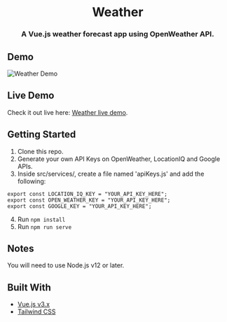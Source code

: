 <h1 align="center">Weather</h1>

<h3 align="center">A Vue.js weather forecast app using OpenWeather API.</h3>

## Demo

![Weather Demo](src/assets/weather-demo.gif)

## Live Demo

Check it out live here: [Weather live demo](https://weather-098.netlify.app/).

## Getting Started

1. Clone this repo.
2. Generate your own API Keys on OpenWeather, LocationIQ and Google APIs.
3. Inside src/services/, create a file named 'apiKeys.js' and add the following:

```
export const LOCATION_IQ_KEY = "YOUR_API_KEY_HERE";
export const OPEN_WEATHER_KEY = "YOUR_API_KEY_HERE";
export const GOOGLE_KEY = "YOUR_API_KEY_HERE";
```

4. Run `npm install`
5. Run `npm run serve`

## Notes

You will need to use Node.js v12 or later.

## Built With

- [Vue.js v3.x](https://vuejs.org/)
- [Tailwind CSS](https://tailwindcss.com/)
